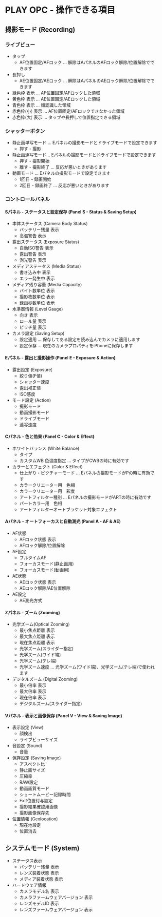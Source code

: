 # PLAY OPC - 操作できる項目

## 撮影モード (Recording)

### ライブビュー

* タップ
  * AF位置固定/AFロック ... 解除はAパネルのAFロック解除/位置解除でできます
* 長押し
  * AE位置固定/AEロック ... 解除はAパネルのAEロック解除/位置解除でできます
* 緑色枠 表示 ... AF位置固定/AFロックした領域
* 黄色枠 表示 ... AE位置固定/AEロックした領域
* 青色枠 表示 ... 顔認識した領域
* 赤色枠(小) 表示 ... AF位置固定/AFロックできなかった領域
* 赤色枠(大) 表示 ... タップや長押しで位置指定できる領域

### シャッターボタン

* 静止画単写モード ... Eパネルの撮影モードとドライブモードで設定できます
  * 押す - 撮影
* 静止画連写モード... Eパネルの撮影モードとドライブモードで設定できます
  * 押す - 撮影開始
  * 離す - 撮影終了 ... 反応が悪いときがあります
* 動画モード ... Eパネルの撮影モードで設定できます
  * 1回目 - 録画開始
  * 2回目 - 録画終了 ... 反応が悪いときがあります

### コントロールパネル

#### Sパネル - ステータスと設定保存 (Panel S - Status & Saving Setup)

* 本体ステータス (Camera Body Status)
  * バッテリー残量 表示
  * 高温警告 表示
* 露出ステータス (Exposure Status)
  * 自動ISO警告 表示
  * 露出警告 表示
  * 測光警告 表示
* メディアステータス (Media Status)
  * 書き込み中 表示
  * エラー発生中 表示
* メディア残り容量 (Media Capacity)
  * バイト数単位 表示
  * 撮影枚数単位 表示
  * 録画秒数単位 表示
* 水準器情報 (Level Gauge)
  * 向き 表示
  * ロール量 表示
  * ピッチ量 表示
* カメラ設定 (Saving Setup)
  * 設定適用 ... 保存してある設定を読み込んでカメラに適用します
  * 設定保存 ... 現在のカメラプロパティをiPhoneに保存します

#### Eパネル - 露出と撮影操作 (Panel E - Exposure & Action)

* 露出設定 (Exposure)
  * 絞り値(F値)
  * シャッター速度
  * 露出補正値
  * ISO感度
* モード設定 (Action)
  * 撮影モード
  * 動画撮影モード
  * ドライブモード
  * 連写速度

#### Cパネル - 色と効果 (Panel C - Color & Effect)

* ホワイトバランス (White Balance)
  * タイプ
  * カスタムWB 色温度指定 ... タイプがCWBの時に有効です
* カラーとエフェクト (Color & Effect)
  * 仕上がり・ピクチャーモード ... Eパネルの撮影モードがPの時に有効です
  * カラークリエーター用　色相
  * カラークリエーター用　彩度
  * アートフィルター種別 ... Eパネルの撮影モードがARTの時に有効です
  * パートカラー用　色相
  * アートフィルターオートブラケット対象エフェクト

#### Aパネル - オートフォーカスと自動測光 (Panel A - AF & AE)

* AF状態
  * AFロック状態 表示
  * AFロック解除/位置解除
* AF設定
  * フルタイムAF
  * フォーカスモード(静止画用)
  * フォーカスモード(動画用)
* AE状態
  * AEロック状態 表示
  * AEロック解除/AE位置解除
* AE設定
  * AE測光方式

#### Zパネル - ズーム (Zooming)

* 光学ズーム(Optical Zooming)
  * 最小焦点距離 表示
  * 最大焦点距離 表示
  * 現在焦点距離 表示
  * 光学ズーム(スライダー指定)
  * 光学ズーム(ワイド端)
  * 光学ズーム(テレ端)
  * 光学ズーム速度 ... 光学ズーム(ワイド端)、光学ズーム(テレ端)で使われます
* デジタルズーム (Digital Zooming)
  * 最小倍率 表示
  * 最大倍率 表示
  * 現在倍率 表示
  * デジタルズーム(スライダー指定)

#### Vパネル - 表示と画像保存 (Panel V - View & Saving Image)

* 表示設定 (View)
  * 顔検出
  * ライブビューサイズ
* 音設定 (Sound)
  * 音量
* 保存設定 (Saving Image)
  * アスペクト比
  * 静止画サイズ
  * 圧縮率
  * RAW設定
  * 動画画質モード
  * ショートムービー記録時間
  * Exif位置付与設定
  * 撮影結果確認用画像
  * 撮影画像保存先
* 位置情報 (Geolocation)
  * 現在地設定
  * 位置消去

## システムモード (System)

* ステータス表示
  * バッテリー残量 表示
  * レンズ装着状態 表示
  * メディア装着状態 表示
* ハードウェア情報
  * カメラモデル名 表示
  * カメラファームウェアバージョン 表示
  * レンズモデルID 表示
  * レンズファームウェアバージョン 表示
